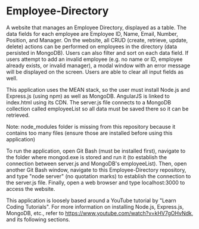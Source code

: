# Employee-Directory

A website that manages an Employee Directory, displayed as a table. The data fields for each employee are Employee ID, Name, Email, Number, Position, and Manager. On the website, all CRUD (create, retrieve, update, delete) actions can be performed on employees in the directory (data persisted in MongoDB). Users can also filter and sort on each data field. If users attempt to add an invalid employee (e.g. no name or ID, employee already exists, or invalid manager), a modal window with an error message will be displayed on the screen. Users are able to clear all input fields as well.

This application uses the MEAN stack, so the user must install Node.js and Express.js (using npm) as well as MongoDB. AngularJS is linked to index.html using its CDN. The server.js file connects to a MongoDB collection called employeeList so all data must be saved there so it can be retrieved.

Note: node_modules folder is missing from this repository because it contains too many files (ensure those are installed before using this application)

To run the application, open Git Bash (must be installed first), navigate to the folder where mongod.exe is stored and run it (to establish the connection between server.js and MongoDB's employeeList). Then, open another Git Bash window, navigate to this Employee-Directory repository, and type "node server" (no quotation marks) to establish the connection to the server.js file. Finally, open a web browser and type localhost:3000 to access the website.

This application is loosely based around a YouTube tutorial by "Learn Coding Tutorials". For more information on installing Node.js, Express.js, MongoDB, etc., refer to https://www.youtube.com/watch?v=kHV7gOHvNdk, and its following sections.
